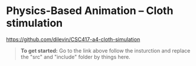 # Physics-Based Animation – Cloth stimulation
https://github.com/dilevin/CSC417-a4-cloth-simulation

> **To get started:** Go to the link above follow the insturction and replace the "src" and "include" folder by things here.

